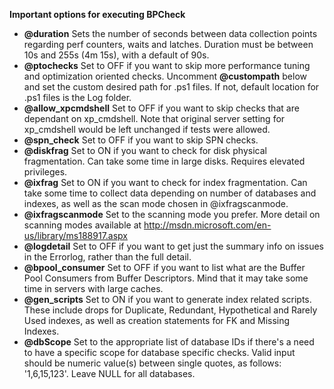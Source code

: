 **Important options for executing BPCheck**

- **@duration** Sets the number of seconds between data collection points regarding perf counters, waits and latches. Duration must be between 10s and 255s (4m 15s), with a default of 90s.
- **@ptochecks** Set to OFF if you want to skip more performance tuning and optimization oriented checks. Uncomment **@custompath** below and set the custom desired path for .ps1 files. If not, default location for .ps1 files is the Log folder.
- **@allow_xpcmdshell** Set to OFF if you want to skip checks that are dependant on xp_cmdshell. Note that original server setting for xp_cmdshell would be left unchanged if tests were allowed.
- **@spn_check** Set to OFF if you want to skip SPN checks.
- **@diskfrag** Set to ON if you want to check for disk physical fragmentation. Can take some time in large disks. Requires elevated privileges.
- **@ixfrag** Set to ON if you want to check for index fragmentation. Can take some time to collect data depending on number of databases and indexes, as well as the scan mode chosen in @ixfragscanmode.
- **@ixfragscanmode** Set to the scanning mode you prefer. More detail on scanning modes available at http://msdn.microsoft.com/en-us/library/ms188917.aspx
- **@logdetail** Set to OFF if you want to get just the summary info on issues in the Errorlog, rather than the full detail.
- **@bpool_consumer** Set to OFF if you want to list what are the Buffer Pool Consumers from Buffer Descriptors. Mind that it may take some time in servers with large caches.
- **@gen_scripts** Set to ON if you want to generate index related scripts. These include drops for Duplicate, Redundant, Hypothetical and Rarely Used indexes, as well as creation statements for FK and Missing Indexes.
- **@dbScope** Set to the appropriate list of database IDs if there's a need to have a specific scope for database specific checks. Valid input should be numeric value(s) between single quotes, as follows: '1,6,15,123'. Leave NULL for all databases.
